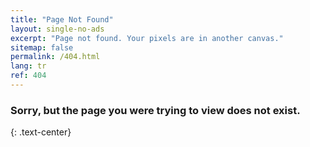 ```yaml
---
title: "Page Not Found"
layout: single-no-ads
excerpt: "Page not found. Your pixels are in another canvas."
sitemap: false
permalink: /404.html
lang: tr
ref: 404
---
```


### Sorry, but the page you were trying to view does not exist.
{: .text-center}
